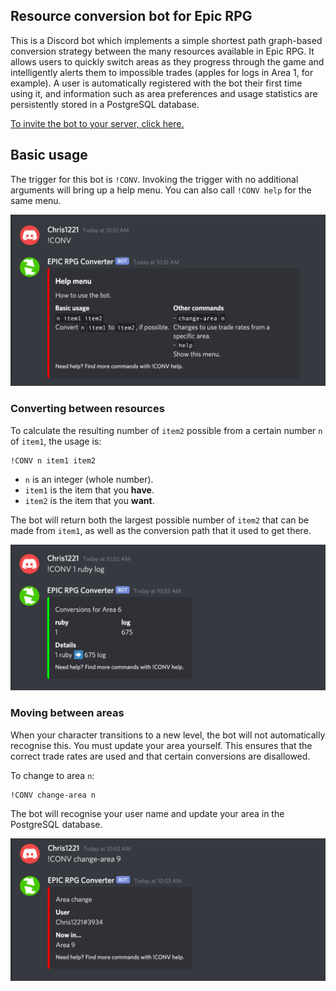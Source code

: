 ## Resource conversion bot for Epic RPG

This is a Discord bot which implements a simple shortest path graph-based conversion strategy between the many resources available in Epic RPG. It allows users to quickly switch areas as they progress through the game and intelligently alerts them to impossible trades (apples for logs in Area 1, for example). A user is automatically registered with the bot their first time using it, and information such as area preferences and usage statistics are persistently stored in a PostgreSQL database. 


[To invite the bot to your server, click here.](https://discord.com/api/oauth2/authorize?client_id=773260807638089768&permissions=8&scope=bot)

## Basic usage

The trigger for this bot is `!CONV`. Invoking the trigger with no additional arguments will bring up a help menu. You can also call `!CONV help` for the same menu.

![Help menu](assets/img/help.png)

### Converting between resources

To calculate the resulting number of `item2` possible from a certain number `n` of `item1`, the usage is:

```
!CONV n item1 item2
```

- `n` is an integer (whole number).
- `item1` is the item that you **have**.
- `item2` is the item that you **want**.

The bot will return both the largest possible number of `item2` that can be made from `item1`, as well as the conversion path that it used to get there.

![Conversion Syntax](assets/img/conv.png)

### Moving between areas

When your character transitions to a new level, the bot will not automatically recognise this. You must update your area yourself. This ensures that the correct trade rates are used and that certain conversions are disallowed.

To change to area `n`: 

```
!CONV change-area n
```

The bot will recognise your user name and update your area in the PostgreSQL database.

![Change area](assets/img/change.png)
